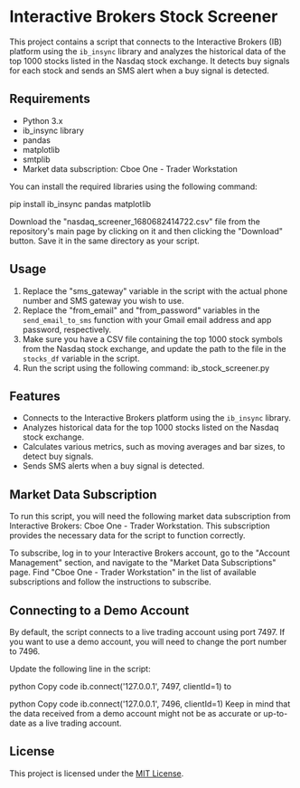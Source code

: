 # Interactive Brokers Stock Screener

This project contains a script that connects to the Interactive Brokers (IB) platform using the `ib_insync` library and analyzes the historical data of the top 1000 stocks listed in the Nasdaq stock exchange. It detects buy signals for each stock and sends an SMS alert when a buy signal is detected.

## Requirements

- Python 3.x
- ib_insync library
- pandas
- matplotlib
- smtplib
- Market data subscription: Cboe One - Trader Workstation

You can install the required libraries using the following command:

pip install ib_insync pandas matplotlib

Download the "nasdaq_screener_1680682414722.csv" file from the repository's main page by clicking on it and then clicking the "Download" button. Save it in the same directory as your script.

## Usage

1. Replace the "sms_gateway" variable in the script with the actual phone number and SMS gateway you wish to use.
2. Replace the "from_email" and "from_password" variables in the `send_email_to_sms` function with your Gmail email address and app password, respectively.
3. Make sure you have a CSV file containing the top 1000 stock symbols from the Nasdaq stock exchange, and update the path to the file in the `stocks_df` variable in the script.
4. Run the script using the following command: ib_stock_screener.py

## Features

- Connects to the Interactive Brokers platform using the `ib_insync` library.
- Analyzes historical data for the top 1000 stocks listed on the Nasdaq stock exchange.
- Calculates various metrics, such as moving averages and bar sizes, to detect buy signals.
- Sends SMS alerts when a buy signal is detected.

## Market Data Subscription
To run this script, you will need the following market data subscription from Interactive Brokers: Cboe One - Trader Workstation. This subscription provides the necessary data for the script to function correctly.

To subscribe, log in to your Interactive Brokers account, go to the "Account Management" section, and navigate to the "Market Data Subscriptions" page. Find "Cboe One - Trader Workstation" in the list of available subscriptions and follow the instructions to subscribe.

## Connecting to a Demo Account
By default, the script connects to a live trading account using port 7497. If you want to use a demo account, you will need to change the port number to 7496.

Update the following line in the script:

python
Copy code
ib.connect('127.0.0.1', 7497, clientId=1)
to

python
Copy code
ib.connect('127.0.0.1', 7496, clientId=1)
Keep in mind that the data received from a demo account might not be as accurate or up-to-date as a live trading account.

## License

This project is licensed under the [MIT License](LICENSE).
